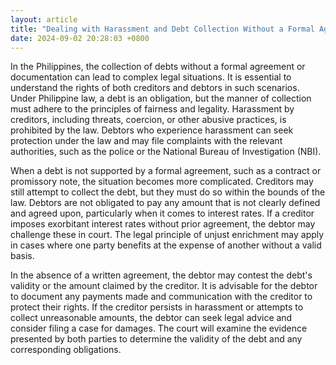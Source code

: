 ```yaml
---
layout: article
title: "Dealing with Harassment and Debt Collection Without a Formal Agreement"
date: 2024-09-02 20:28:03 +0800
---
```


<p>In the Philippines, the collection of debts without a formal agreement or documentation can lead to complex legal situations. It is essential to understand the rights of both creditors and debtors in such scenarios. Under Philippine law, a debt is an obligation, but the manner of collection must adhere to the principles of fairness and legality. Harassment by creditors, including threats, coercion, or other abusive practices, is prohibited by the law. Debtors who experience harassment can seek protection under the law and may file complaints with the relevant authorities, such as the police or the National Bureau of Investigation (NBI).</p><p>When a debt is not supported by a formal agreement, such as a contract or promissory note, the situation becomes more complicated. Creditors may still attempt to collect the debt, but they must do so within the bounds of the law. Debtors are not obligated to pay any amount that is not clearly defined and agreed upon, particularly when it comes to interest rates. If a creditor imposes exorbitant interest rates without prior agreement, the debtor may challenge these in court. The legal principle of unjust enrichment may apply in cases where one party benefits at the expense of another without a valid basis.</p><p>In the absence of a written agreement, the debtor may contest the debt's validity or the amount claimed by the creditor. It is advisable for the debtor to document any payments made and communication with the creditor to protect their rights. If the creditor persists in harassment or attempts to collect unreasonable amounts, the debtor can seek legal advice and consider filing a case for damages. The court will examine the evidence presented by both parties to determine the validity of the debt and any corresponding obligations.</p>